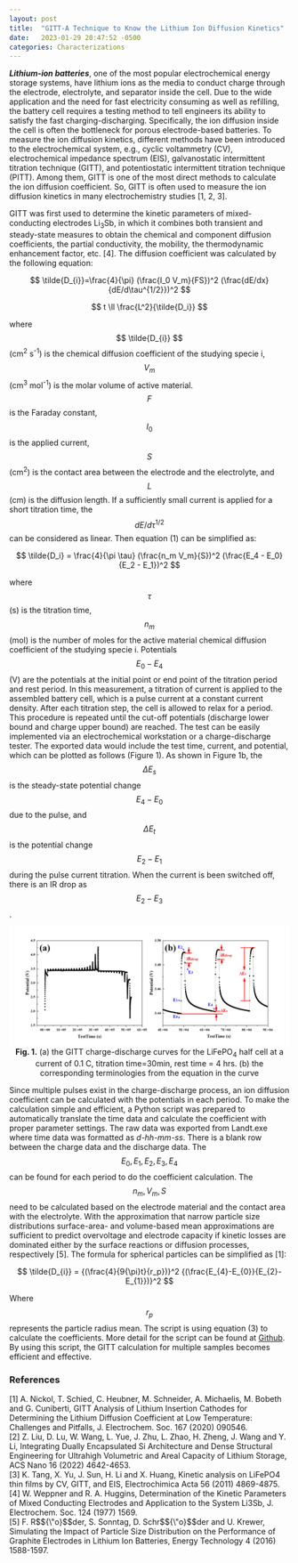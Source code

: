 ```yaml
---
layout: post
title:  "GITT-A Technique to Know the Lithium Ion Diffusion Kinetics"
date:   2023-01-29 20:47:52 -0500
categories: Characterizations
---
```


***Lithium-ion batteries***, one of the most popular electrochemical energy storage systems, have lithium ions as the media to conduct charge through the electrode, electrolyte, and separator inside the cell.
Due to the wide application and the need for fast electricity consuming as well as refilling, 
the battery cell requires a testing method to tell engineers its ability to satisfy the fast charging-discharging. 
Specifically, the ion diffusion inside the cell is often the bottleneck for porous electrode-based batteries. 
To measure the ion diffusion kinetics, different methods have been introduced to the electrochemical system, 
e.g., cyclic voltammetry (CV), electrochemical impedance spectrum (EIS), galvanostatic intermittent titration technique (GITT), 
and potentiostatic intermittent titration technique (PITT). Among them, GITT is one of the most direct methods to calculate the ion diffusion coefficient. 
So, GITT is often used to measure the ion diffusion kinetics in many electrochemistry studies [1, 2, 3].

GITT was first used to determine the kinetic parameters of mixed-conducting electrodes Li<sub>3</sub>Sb, 
in which it combines both transient and steady-state measures to obtain the chemical and component diffusion coefficients, 
the partial conductivity, the mobility, the thermodynamic enhancement factor, etc. [4]. 
The diffusion coefficient was calculated by the following equation:

$$ \tilde{D_{i}}=\frac{4}{\pi} (\frac{I_0 V_m}{FS})^2 (\frac{dE/dx}{dE/d\tau^{1/2}})^2 $$

$$ t \ll \frac{L^2}{\tilde{D_i}} $$

where $$ \tilde{D_{i}} $$ (cm<sup>2</sup> s<sup>-1</sup>) is the chemical diffusion coefficient of the studying specie i, $$ V_m $$(cm<sup>3</sup> mol<sup>-1</sup>) is the molar volume of active material. 
$$F$$ is the Faraday constant, $$I_0$$ is the applied current, $$S$$ (cm<sup>2</sup>) is the contact area between the electrode and the electrolyte, and $$L$$ (cm) is the diffusion length. 
If a sufficiently small current is applied for a short titration time, the $$ dE/d\tau^{1/2} $$ can be considered as linear. Then equation (1) can be simplified as:

$$ \tilde{D_i} = \frac{4}{\pi \tau} (\frac{n_m V_m}{S})^2 (\frac{E_4 - E_0}{E_2 - E_1})^2 $$

where $$\tau $$ (s) is the titration time, $$ n_m $$ (mol) is the number of moles for the active material chemical diffusion coefficient of the studying specie i. 
Potentials $$ E_0- E_4 $$ (V) are the potentials at the initial point or end point of the titration period and rest period. 
In this measurement, a titration of current is applied to the assembled battery cell, which is a pulse current at a constant current density. 
After each titration step, the cell is allowed to relax for a period. This procedure is repeated until the cut-off potentials (discharge lower bound and charge upper bound) are reached. 
The test can be easily implemented via an electrochemical workstation or a charge-discharge tester. 
The exported data would include the test time, current, and potential, which can be plotted as follows (Figure 1). 
As shown in Figure 1b, the $$ \Delta E_s $$ is the steady-state potential change $$ E_4-E_0 $$ due to the pulse, and $$ \Delta E_t $$ is the potential change $$ E_2-E_1 $$ during the pulse current titration.
When the current is been switched off, there is an IR drop as $$ E_2-E_3 $$. <br>
<p align="center">
	<img src="/assets/images/p5-GITT-curve.jpg" width="800" alt="Fig. 1." class="figure-image-post"><br>
	<b>Fig. 1.</b> (a) the GITT charge-discharge curves for the LiFePO<sub>4</sub> half cell at a current of 0.1 C, titration time=30min, rest time = 4 hrs. 
	(b) the corresponding terminologies from the equation in the curve
</p>

Since multiple pulses exist in the charge-discharge process, an ion diffusion coefficient can be calculated with the potentials in each period. 
To make the calculation simple and efficient, a Python script was prepared to automatically translate the time data and calculate the coefficient with proper parameter settings. 
The raw data was exported from Landt.exe where time data was formatted as *d-hh-mm-ss*. There is a blank row between the charge data and the discharge data. 
The $$ E_0, E_1, E_2, E_3, E_4 $$ can be found for each period to do the coefficient calculation. 
The $$ n_m, V_m, S $$ need to be calculated based on the electrode material and the contact area with the electrolyte. 
With the approximation that narrow particle size distributions surface-area- and volume-based mean approximations are sufficient to predict overvoltage 
and electrode capacity if kinetic losses are dominated either by the surface reactions or diffusion processes, respectively [5]. 
The formula for spherical particles can be simplified as [1]:

$$ \tilde{D_{i}} = {(\frac{4}{9{\pi}t}{r_p})}^2 {(\frac{E_{4}-E_{0}}{E_{2}-E_{1}})}^2 $$

Where $$ r_p $$ represents the particle radius mean. The script is using equation (3) to calculate the coefficients. 
More detail for the script can be found at <a href="https://github.com/Citron-pas01/GITT-Calculation">Github</a>.
By using this script, the GITT calculation for multiple samples becomes efficient and effective.

<h3>References</h3>
[1] A. Nickol, T. Schied, C. Heubner, M. Schneider, A. Michaelis, M. Bobeth and G. Cuniberti, GITT Analysis of Lithium Insertion Cathodes for Determining the Lithium Diffusion Coefficient at Low Temperature: Challenges and Pitfalls, J. Electrochem. Soc. 167 (2020) 090546. <br>
[2] Z. Liu, D. Lu, W. Wang, L. Yue, J. Zhu, L. Zhao, H. Zheng, J. Wang and Y. Li, Integrating Dually Encapsulated Si Architecture and Dense Structural Engineering for Ultrahigh Volumetric and Areal Capacity of Lithium Storage, ACS Nano 16 (2022) 4642-4653.<br>
[3] K. Tang, X. Yu, J. Sun, H. Li and X. Huang, Kinetic analysis on LiFePO4 thin films by CV, GITT, and EIS, Electrochimica Acta 56 (2011) 4869-4875. <br>
[4] W. Weppner and R. A. Huggins, Determination of the Kinetic Parameters of Mixed Conducting Electrodes and Application to the System Li3Sb, J. Electrochem. Soc. 124 (1977) 1569. <br>
[5] F. R$${\"o}$$der, S. Sonntag, D. Schr$${\"o}$$der and U. Krewer, Simulating the Impact of Particle Size Distribution on the Performance of Graphite Electrodes in Lithium Ion Batteries, Energy Technology 4 (2016) 1588-1597.
